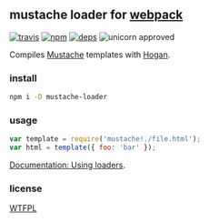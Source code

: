 ## mustache loader for [webpack](https://webpack.github.io/)

[![travis](http://img.shields.io/travis/deepsweet/mustache-loader.svg?style=flat-square)](https://travis-ci.org/deepsweet/mustache-loader)
[![npm](http://img.shields.io/npm/v/mustache-loader.svg?style=flat-square)](https://www.npmjs.org/package/mustache-loader)
[![deps](http://img.shields.io/david/deepsweet/mustache-loader.svg?style=flat-square)](https://david-dm.org/deepsweet/mustache-loader)
![unicorn approved](http://img.shields.io/badge/unicorn-approved-ff69b4.svg?style=flat-square)

Compiles [Mustache](https://mustache.github.io/) templates with [Hogan](https://twitter.github.io/hogan.js/).

### install

```sh
npm i -D mustache-loader
```

### usage

```javascript
var template = require('mustache!./file.html');
var html = template({ foo: 'bar' });
```

[Documentation: Using loaders](https://webpack.github.io/docs/using-loaders.html).

### license
[WTFPL](http://www.wtfpl.net/wp-content/uploads/2012/12/wtfpl-strip.jpg)
